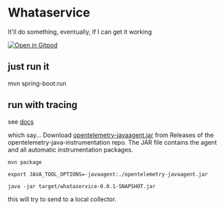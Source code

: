 # Whataservice

It'll do something, eventually, if I can get it working

[![Open in Gitpod](https://gitpod.io/button/open-in-gitpod.svg)](https://gitpod.io/#https://github.com/jessitron/whataservice)

## just run it

mvn spring-boot:run

## run with tracing

see [docs](https://opentelemetry.io/docs/instrumentation/java/getting-started/)

which say... Download [opentelemetry-javaagent.jar](https://github.com/open-telemetry/opentelemetry-java-instrumentation/releases/latest/download/opentelemetry-javaagent.jar) from Releases of the opentelemetry-java-instrumentation repo. The JAR file contains the agent and all automatic instrumentation packages.

`mvn package`

`export JAVA_TOOL_OPTIONS=-javaagent:./opentelemetry-javaagent.jar`

`java -jar target/whataservice-0.0.1-SNAPSHOT.jar`

this will try to send to a local collector.
